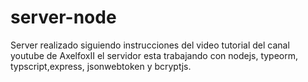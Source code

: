 # server-node
Server realizado siguiendo instrucciones del video tutorial del canal youtube de AxelfoxII el servidor esta trabajando con nodejs, typeorm, typscript,express, jsonwebtoken y bcryptjs.
